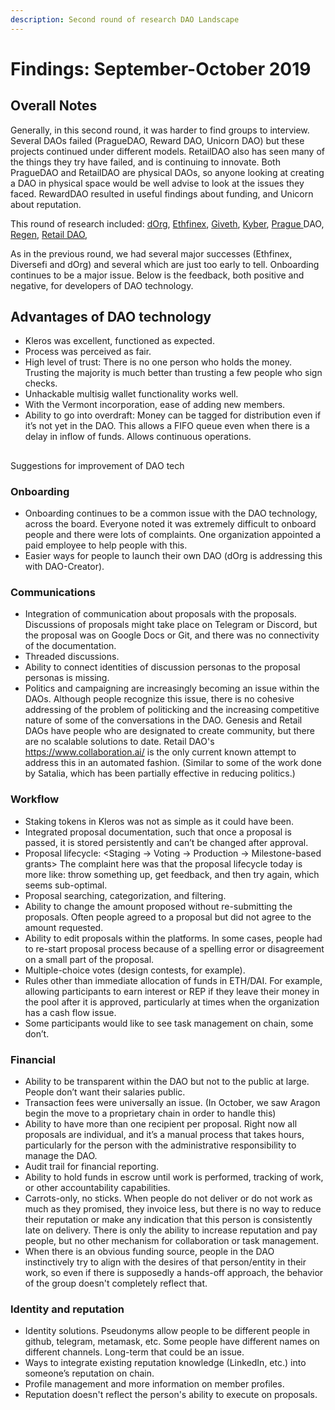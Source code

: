 ```yaml
---
description: Second round of research DAO Landscape
---
```


# Findings: September-October 2019

## Overall Notes

Generally, in this second round, it was harder to find groups to interview. Several DAOs failed \(PragueDAO, Reward DAO, Unicorn DAO\) but these projects continued under different models. RetailDAO also has seen many of the things they try have failed, and is continuing to innovate. Both PragueDAO and RetailDAO are physical DAOs, so anyone looking at creating a DAO in physical space would be well advise to look at the issues they faced. RewardDAO resulted in useful findings about funding, and Unicorn about reputation.

This round of research included:  [dOrg](dorg.md), [Ethfinex](ethfinex-diversefi.md), [Giveth](giveth-unicorn-and-reward-dac.md), [Kyber](kyber.md), [Prague ](praguedao.md)DAO, [Regen](regen-network.md), [Retail DAO](retail-dao.md),

As in the previous round, we had several major successes \(Ethfinex, Diversefi and dOrg\) and several which are just too early to tell. Onboarding continues to be a major issue. Below is the feedback, both positive and negative, for developers of DAO technology.



## Advantages of DAO technology

* Kleros was excellent, functioned as expected.
* Process was perceived as fair. 
* High level of trust: There is no one person who holds the money. Trusting the majority is much better than trusting a few people who sign checks.
* Unhackable multisig wallet functionality works well.
* With the Vermont incorporation, ease of adding new members.
* Ability to go into overdraft: Money can be tagged for distribution even if it’s not yet in the DAO. This allows a FIFO queue even when there is a delay in inflow of funds. Allows continuous operations.

## Suggestions for improvement of DAO tech

### Onboarding 

* Onboarding continues to be a common issue with the DAO technology, across the board. Everyone noted it was extremely difficult to onboard people and there were lots of complaints. One organization appointed a paid employee to help people with this.
* Easier ways for people to launch their own DAO \(dOrg is addressing this with DAO-Creator\).

### Communications

* Integration of communication about proposals with the proposals. Discussions of  proposals might take place on Telegram or Discord, but the proposal was on Google Docs or Git, and there was no connectivity of the documentation. 
* Threaded discussions.
* Ability to connect identities of discussion personas to the proposal personas is missing.
* Politics and campaigning are increasingly becoming an issue within the DAOs. Although people recognize this issue, there is no cohesive addressing of the problem of politicking and the increasing competitive nature of some of the conversations in the DAO. Genesis and Retail DAOs have people who are designated to create community, but there are no scalable solutions to date. Retail DAO's https://www.collaboration.ai/ is the only current known attempt to address this in an automated fashion. \(Similar to some of the work done by Satalia, which has been partially effective in reducing politics.\)

### Workflow

* Staking tokens in Kleros was not as simple as it could have been.
* Integrated proposal documentation, such that once a proposal is passed, it is stored persistently and can’t be changed after approval.
* Proposal lifecycle: &lt;Staging → Voting → Production → Milestone-based grants&gt; The complaint here was that the proposal lifecycle today is more like: throw something up, get feedback, and then try again, which seems sub-optimal.
* Proposal searching, categorization, and filtering. 
* Ability to change the amount proposed without re-submitting the proposals. Often people agreed to a proposal but did not agree to the amount requested. 
* Ability to edit proposals within the platforms. In some cases, people had to re-start proposal process because of a spelling error or disagreement on a small part of the proposal. 
* Multiple-choice votes \(design contests, for example\). 
* Rules other than immediate allocation of funds in ETH/DAI. For example, allowing participants to earn interest or REP if they leave their money in the pool after it is approved, particularly at times when the organization has a cash flow issue.
* Some participants would like to see task management on chain, some don’t. 

### Financial

* Ability to be transparent within the DAO but not to the public at large. People don’t want their salaries public.
* Transaction fees were universally an issue.   \(In October, we saw Aragon begin the move to a proprietary chain in order to handle this\)
* Ability to have more than one recipient per proposal. Right now all proposals are individual, and it’s a manual process that takes hours, particularly for the person with the administrative responsibility to manage the DAO. 
* Audit trail for financial reporting. 
* Ability to hold funds in escrow until work is performed, tracking of work, or other accountability capabilities.
* Carrots-only, no sticks. When people do not deliver or do not work as much as they promised, they invoice less, but there is no way to reduce their reputation or make any indication that this person is consistently late on delivery. There is only the ability to increase reputation and pay people, but no other mechanism for collaboration or task management.
* When there is an obvious funding source, people in the DAO instinctively try to align with the desires of that person/entity in their work, so even if there is supposedly a hands-off approach, the behavior of the group doesn't completely reflect that. 

### Identity and reputation

* Identity solutions. Pseudonyms allow people to be different people in github, telegram, metamask, etc. Some people have different names on different channels. Long-term that could be an issue. 
* Ways to integrate existing reputation knowledge \(LinkedIn, etc.\) into someone’s reputation on chain.
* Profile management and more information on member profiles.
* Reputation doesn't reflect the person's ability to execute on proposals. 

## 



